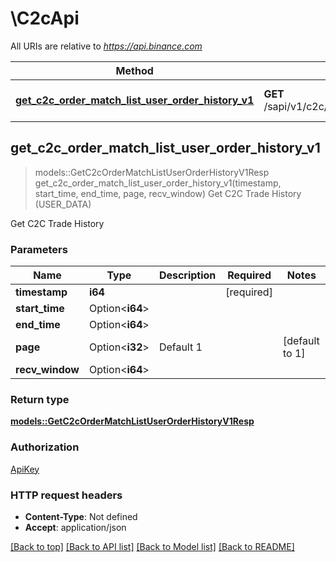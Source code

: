 # \C2cApi

All URIs are relative to *https://api.binance.com*

Method | HTTP request | Description
------------- | ------------- | -------------
[**get_c2c_order_match_list_user_order_history_v1**](C2cApi.md#get_c2c_order_match_list_user_order_history_v1) | **GET** /sapi/v1/c2c/orderMatch/listUserOrderHistory | Get C2C Trade History (USER_DATA)



## get_c2c_order_match_list_user_order_history_v1

> models::GetC2cOrderMatchListUserOrderHistoryV1Resp get_c2c_order_match_list_user_order_history_v1(timestamp, start_time, end_time, page, recv_window)
Get C2C Trade History (USER_DATA)

Get C2C Trade History

### Parameters


Name | Type | Description  | Required | Notes
------------- | ------------- | ------------- | ------------- | -------------
**timestamp** | **i64** |  | [required] |
**start_time** | Option<**i64**> |  |  |
**end_time** | Option<**i64**> |  |  |
**page** | Option<**i32**> | Default 1 |  |[default to 1]
**recv_window** | Option<**i64**> |  |  |

### Return type

[**models::GetC2cOrderMatchListUserOrderHistoryV1Resp**](GetC2cOrderMatchListUserOrderHistoryV1Resp.md)

### Authorization

[ApiKey](../README.md#ApiKey)

### HTTP request headers

- **Content-Type**: Not defined
- **Accept**: application/json

[[Back to top]](#) [[Back to API list]](../README.md#documentation-for-api-endpoints) [[Back to Model list]](../README.md#documentation-for-models) [[Back to README]](../README.md)

